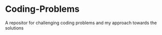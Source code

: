 # Coding-Problems
 A repositor for challenging coding problems and my approach towards the solutions
